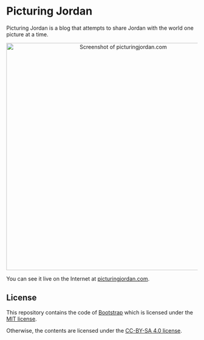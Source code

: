 # Picturing Jordan
Picturing Jordan is a blog that attempts to share Jordan with the world one picture at a time.

<p align="center">
  <img width="600" alt="Screenshot of picturingjordan.com" src="https://raw.githubusercontent.com/alanorth/picturingjordan.com/master/screenshot.png">
</p>

You can see it live on the Internet at [picturingjordan.com](https://picturingjordan.com).

## License
This repository contains the code of [Bootstrap](https://github.com/twbs/bootstrap) which is licensed under the [MIT license](https://github.com/twbs/bootstrap/blob/v4-dev/LICENSE).

Otherwise, the contents are licensed under the [CC-BY-SA 4.0 license](https://creativecommons.org/licenses/by-sa/4.0/).
